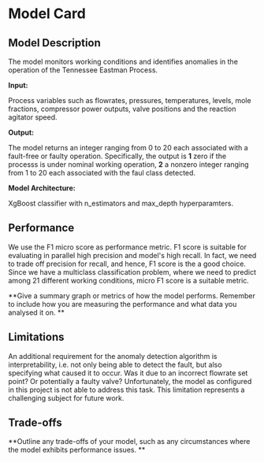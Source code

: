 # Model Card

## Model Description

The model monitors working conditions and identifies anomalies in the operation of the Tennessee Eastman Process. 

**Input:** 

Process variables such as flowrates, pressures, temperatures, levels, mole fractions, compressor power outputs, valve positions and the reaction agitator speed.


**Output:** 

The model returns an integer ranging from 0 to 20 each associated with a fault-free or faulty operation. Specifically, the output is 
**1** zero if the processs is under nominal working operation,
**2** a nonzero integer ranging from 1 to 20 each associated with the faul class detected.

**Model Architecture:** 

XgBoost classifier with n_estimators and max_depth hyperparamters.

## Performance

We use the F1 micro score as performance metric. F1 score is suitable for evaluating in parallel high precision and model's high recall. In fact, we need to trade off precision for recall, and hence, F1 score is the a good choice. Since we have a multiclass classification problem, where we need to predict among 21 different working conditions, micro F1 score is a suitable metric.

**Give a summary graph or metrics of how the model performs. Remember to include how you are measuring the performance and what data you analysed it on. **

## Limitations

An additional requirement for the anomaly detection algorithm is interpretability, i.e. not only being able to detect the fault, but also specifying what caused it to occur. Was it due to an incorrect flowrate set point? Or potentially a faulty valve? Unfortunately, the model as configured in this project is not able to address this task. This limitation represents a challenging subject for future work.


## Trade-offs

**Outline any trade-offs of your model, such as any circumstances where the model exhibits performance issues. **
